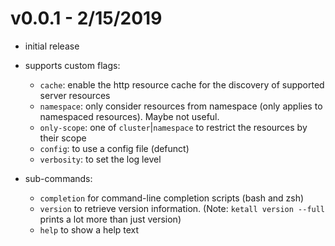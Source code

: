 v0.0.1 - 2/15/2019
==

- initial release
- supports custom flags:
  - `cache`: enable the http resource cache for the discovery of supported server resources
  - `namespace`: only consider resources from namespace (only applies to namespaced resources). Maybe not useful.
  - `only-scope`: one of `cluster`|`namespace` to restrict the resources by their scope
  - `config`: to use a config file (defunct)
  - `verbosity`: to set the log level

- sub-commands:
  - `completion` for command-line completion scripts (bash and zsh)
  - `version` to retrieve version information. (Note: `ketall version --full` prints a lot more than just version)
  - `help` to show a help text
